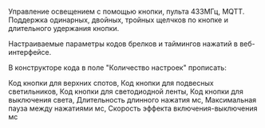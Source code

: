 Управление освещением с помощью кнопки, пульта 433МГц, MQTT.<br>
Поддержка одинарных, двойных, тройных щелчков по кнопке и длительного удержания кнопки.

Настраиваемые параметры кодов брелков и таймингов нажатий в веб-интерфейсе.

В конструкторе кода в поле "Количество настроек" прописать:

Код кнопки для верхних спотов, Код кнопки для подвесных светильников, Код кнопки для светодиодной ленты, Код кнопки для выключения света, Длительность длинного нажатия мс, Максимальная пауза между нажатиями мс, Скорость эффекта включения-выключения мс
